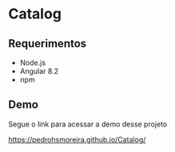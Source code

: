 # Catalog

## Requerimentos

- Node.js
- Angular 8.2
- npm

## Demo
Segue o link para acessar a demo desse projeto

https://pedrohsmoreira.github.io/Catalog/